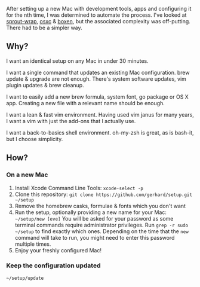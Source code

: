 After setting up a new Mac with development tools, apps and configuring it for
the nth time, I was determined to automate the process.  I've looked at
[sprout-wrap](https://github.com/pivotal-sprout/sprout-wrap),
[osxc](https://osxc.github.io/) &amp; [boxen](https://boxen.github.com/), but
the associated complexity was off-putting.  There had to be a simpler way.

## Why?

I want an identical setup on any Mac in under 30 minutes.

I want a single command that updates an existing Mac configuration. brew update
&amp; upgrade are not enough. There's system software updates, vim plugin
updates &amp; brew cleanup.

I want to easily add a new brew formula, system font, go package or OS X app.
Creating a new file with a relevant name should be enough.

I want a lean &amp; fast vim environment. Having used vim janus for many years,
I want a vim with just the add-ons that I actually use.

I want a back-to-basics shell environment. oh-my-zsh is great, as is bash-it,
but I choose simplicity.

## How?

### On a new Mac

1. Install Xcode Command Line Tools: `xcode-select -p`
1. Clone this repository: `git clone https://github.com/gerhard/setup.git ~/setup`
1. Remove the homebrew casks, formulae &amp; fonts which you don't want
1. Run the setup, optionally providing a new name for your Mac: `~/setup/new [eve]`
You will be asked for your password as some terminal commands require
administrator privileges. Run `grep -r sudo ~/setup` to find exactly which
ones. Depending on the time that the `new` command will take to run, you might
need to enter this password multiple times.
1. Enjoy your freshly configured Mac!

### Keep the configuration updated

```
~/setup/update
```
